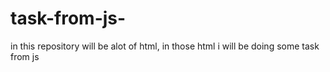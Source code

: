 # task-from-js-
in this repository will be alot of html, in those html i will be doing some task from js 
